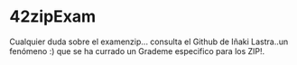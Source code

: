 # 42zipExam

Cualquier duda sobre el examenzip... consulta el Github de Iñaki Lastra..un fenómeno :) que se ha currado un Grademe especifico para los ZIP!.

